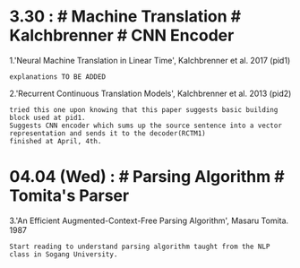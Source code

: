 
3.30 : # Machine Translation # Kalchbrenner # CNN Encoder
============

1.'Neural Machine Translation in Linear Time', Kalchbrenner et al. 2017 (pid1)
	
	explanations TO BE ADDED

2.'Recurrent Continuous Translation Models', Kalchbrenner et al. 2013 (pid2)
	
	tried this one upon knowing that this paper suggests basic building block used at pid1. 
	Suggests CNN encoder which sums up the source sentence into a vector representation and sends it to the decoder(RCTM1)
	finished at April, 4th.


04.04 (Wed) : # Parsing Algorithm # Tomita's Parser
============
3.'An Efficient Augmented-Context-Free Parsing Algorithm', Masaru Tomita. 1987

	Start reading to understand parsing algorithm taught from the NLP class in Sogang University.
